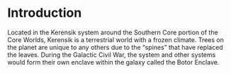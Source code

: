 # Introduction

Located in the Kerensik system around the Southern Core portion of the Core Worlds, Kerensik is a terrestrial world with a frozen climate.
Trees on the planet are unique to any others due to the “spines” that have replaced the leaves.
During the Galactic Civil War, the system and other systems would form their own enclave within the galaxy called the Botor Enclave.
